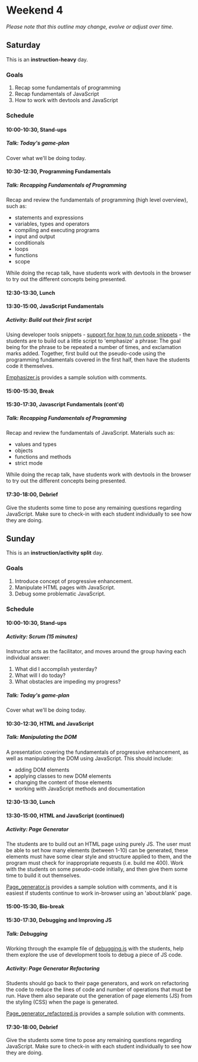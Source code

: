 # Weekend 4
*Please note that this outline may change, evolve or adjust over time.*


## Saturday
This is an **instruction-heavy** day. 

### Goals
1. Recap some fundamentals of programming
2. Recap fundamentals of JavaScript
3. How to work with devtools and JavaScript


### Schedule
#### 10:00-10:30, Stand-ups
##### Talk: Today's game-plan
Cover what we'll be doing today.


#### 10:30-12:30, Programming Fundamentals 
##### Talk: Recapping Fundamentals of Programming
Recap and review the fundamentals of programming (high level overview), such as:
- statements and expressions
- variables, types and operators
- compiling and executing programs
- input and output
- conditionals
- loops
- functions
- scope

While doing the recap talk, have students work with devtools in the browser to try out the different concepts being presented.


#### 12:30-13:30, Lunch



#### 13:30-15:00, JavaScript Fundamentals
##### Activity: Build out their first script
Using developer tools snippets - [support for how to run code snippets](http://devtoolsecrets.com/secret/debugging-running-code-snippets.html) - the students are to build out a little script to 'emphasize' a phrase: The goal being for the phrase to be repeated a number of times, and exclamation marks added. Together, first build out the pseudo-code using the programming fundamentals covered in the first half, then have the students code it themselves.

[Emphasizer.js](Example/emphasizer.js) provides a sample solution with comments.


#### 15:00-15:30, Break

#### 15:30-17:30, Javascript Fundamentals (cont'd)
##### Talk: Recapping Fundamentals of Programming
Recap and review the fundamentals of JavaScript. Materials such as:
- values and types
- objects
- functions and methods
- strict mode

While doing the recap talk, have students work with devtools in the browser to try out the different concepts being presented.


#### 17:30-18:00, Debrief
Give the students some time to pose any remaining questions regarding JavaScript. Make sure to check-in with each student individually to see how they are doing.




## Sunday
This is an **instruction/activity split** day.

### Goals
1. Introduce concept of progressive enhancement.
2. Manipulate HTML pages with JavaScript.
3. Debug some problematic JavaScript.


### Schedule
#### 10:00-10:30, Stand-ups
##### Activity: Scrum (15 minutes)
Instructor acts as the facilitator, and moves around the group having each individual answer:

1. What did I accomplish yesterday?
2. What will I do today?
3. What obstacles are impeding my progress?

##### Talk: Today's game-plan
Cover what we'll be doing today.




#### 10:30-12:30, HTML and JavaScript 
##### Talk: Manipulating the DOM
A presentation covering the fundamentals of progressive enhancement, 
as well as manipulating the DOM using JavaScript. This should include:
- adding DOM elements
- applying classes to new DOM elements
- changing the content of those elements
- working with JavaScript methods and documentation


#### 12:30-13:30, Lunch



#### 13:30-15:00, HTML and JavaScript (continued)
##### Activity: Page Generator
The students are to build out an HTML page using purely JS. The user must be able to set how many elements (between 1-10) can be generated, these elements must have some clear style and structure applied to them, and the program must check for inappropriate requests (i.e. build me 400). Work with the students on some pseudo-code initially, and then give them some time to build it out themselves.

[Page_generator.js](Example/page_generator.js) provides a sample solution with comments, and it is easiest if students continue to work in-browser using an 'about:blank' page.



#### 15:00-15:30, Bio-break



#### 15:30-17:30, Debugging and Improving JS
##### Talk: Debugging
Working through the example file of [debugging.js](Examples/debugging.js) with the students, help them explore the use of development tools to debug a piece of JS code.

##### Activity: Page Generator Refactoring
Students should go back to their page generators, and work on refactoring the code to reduce the lines of code and number of operations that must be run. Have them also separate out the generation of page elements (JS) from the styling (CSS) when the page is generated.

[Page_generator_refactored.js](Example/page_generator_refactored.js) provides a sample solution with comments.


#### 17:30-18:00, Debrief
Give the students some time to pose any remaining questions regarding JavaScript. Make sure to check-in with each student individually to see how they are doing.
